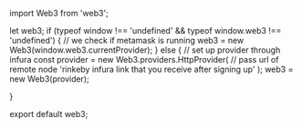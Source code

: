
import Web3 from 'web3';


let web3;
if (typeof window !== 'undefined' && typeof window.web3 !== 'undefined') {
  // we check if metamask is running
  web3 = new Web3(window.web3.currentProvider);
} else {
  // set up provider through infura
  const provider = new Web3.providers.HttpProvider(
    // pass url of remote node
    'rinkeby infura link that you receive after signing up'
  );
  web3 = new Web3(provider);

}

export default web3;
